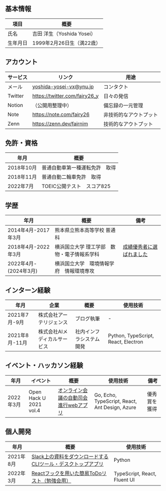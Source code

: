 <!--
**fairy26/fairy26** is a ✨ _special_ ✨ repository because its `README.md` (this file) appears on your GitHub profile.

Here are some ideas to get you started:

- 🔭 I’m currently working on ...
- 🌱 I’m currently learning ...
- 👯 I’m looking to collaborate on ...
- 🤔 I’m looking for help with ...
- 💬 Ask me about ...
- 📫 How to reach me: ...
- 😄 Pronouns: ...
- ⚡ Fun fact: ...
-->
## 基本情報
| 項目 | 概要 |
| --- | --- |
| 氏名 | 吉田 洋生（Yoshida Yosei） |
| 生年月日 | 1999年2月26日生（満22歳） |

## アカウント

| サービス | リンク | 用途 |
| --- | --- | --- |
| メール | yoshida-yosei-vx@ynu.jp | コンタクト |
| Twitter | https://twitter.com/fairy26_y | 日々の発信 |
| Notion | （公開用整理中） | 備忘録の一元管理 |
| Note | https://note.com/fairy26 | 非技術的なアウトプット |
| Zenn | https://zenn.dev/fairnim | 技術的なアウトプット |

## 免許・資格

| 年月 | 概要 |
| --- | --- |
| 2018年10月 | 普通自動車第一種運転免許　取得 |
| 2018年11月 | 普通自動二輪車免許　取得 |
| 2022年7月 | TOEIC公開テスト　スコア825 |

## 学歴

| 年月 | 概要 | 備考 |
| --- | --- | --- |
| 2014年4月-2017年3月 | 熊本県立熊本高等学校 普通科 |  |
| 2018年4月-2022年3月 | 横浜国立大学 理工学部　数物・電子情報系学科 | [成績優秀者に選ばれました](https://note.com/fairy26/n/n9e144d08657d) |
| 2022年4月-(2024年3月) | 横浜国立大学　環境情報学府　情報環境専攻 |  |

## インターン経験

| 年月 | 企業 | 概要 | 使用技術 |
| --- | --- | --- | --- |
| 2021年7月-9月 | 株式会社アーテリジェンス | ブログ執筆 | - |
| 2021年8月-11月 | 株式会社AIメディカルサービス | 社内インフラシステム開発| Python, TypeScript, React, Electron |

## イベント・ハッカソン経験

| 年月 | イベント | 概要 | 使用技術 | 備考 |
| --- | --- | --- | --- | --- |
| 2022年3月 | Open Hack U 2021 vol.4 | [オンライン会議の自動司会進行webアプリ](https://github.com/RochUP) | Go, Echo, TypeScript, React, Ant Design, Azure | 優秀賞を獲得 |

## 個人開発

| 年月 | 概要 | 使用技術 |
| --- | --- | --- |
| 2021年8月 | [Slack上の資料をダウンロードするCLIツール・デスクトップアプリ](https://github.com/fairy26/Slackcat) | Python |
| 2022年3月 | [Reactフックを用いた簡易ToDoリスト（勉強会用）](https://github.com/fairy26/React-FluentUI-sample) | TypeScript, React, Fluent UI |
